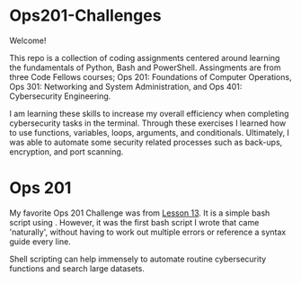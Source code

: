 # Ops201-Challenges

Welcome! 

This repo is a collection of coding assignments centered around learning the fundamentals of Python, Bash and PowerShell. Assingments are from three Code Fellows courses; Ops 201: Foundations of Computer Operations, Ops 301: Networking and System Administration, and Ops 401: Cybersecurity Engineering.

I am learning these skills to increase my overall efficiency when completing cybersecurity tasks in the terminal. Through these exercises I learned how to use functions, variables, loops, arguments, and conditionals. Ultimately, I was able to automate some security related processes such as back-ups, encryption, and port scanning.

# Ops 201 
My favorite Ops 201 Challenge was from [Lesson 13](https://github.com/Matt01965/ops201-challenges/blob/main/domainanalyzer.sh). It is a simple bash script using <nslookup>. However, it was the first bash script I wrote that came 'naturally', without having to work out multiple errors or reference a syntax guide every line. 

Shell scripting can help immensely to automate routine cybersecurity functions and search large datasets. 
